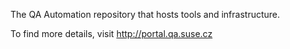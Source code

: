 The QA Automation repository that hosts tools and infrastructure.

To find more details, visit http://portal.qa.suse.cz


